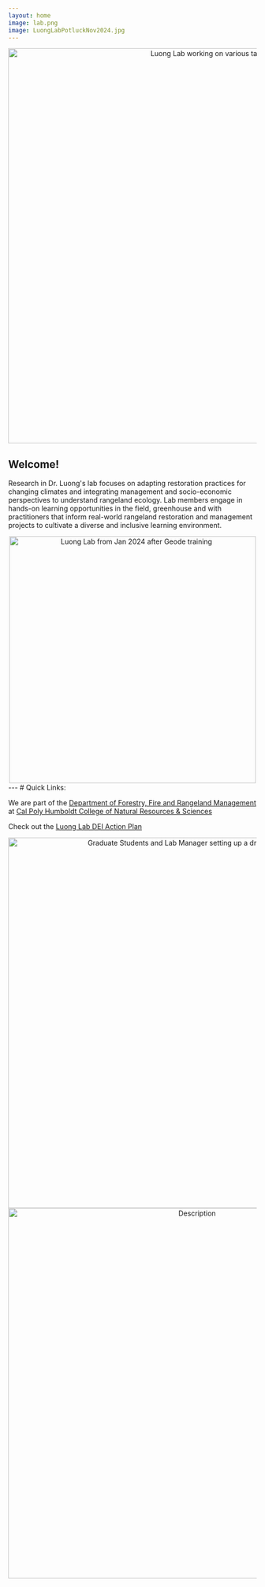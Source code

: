 ```yaml
---
layout: home
image: lab.png
image: LuongLabPotluckNov2024.jpg
---
```

  
<div align="center">
  <img src="/assets/img/LabWork.jpg" alt="Luong Lab working on various tasks" width="800">
</div>  
  
Welcome! 
---
Research in Dr. Luong's lab focuses on adapting restoration practices for changing climates and integrating management and socio-economic perspectives to understand rangeland ecology. Lab members engage in hands-on learning opportunities in the field, greenhouse and with practitioners that inform real-world rangeland restoration and management projects to cultivate a diverse and inclusive learning environment. 


<div align="center">
  <img src="/assets/img/lab.png" alt="Luong Lab from Jan 2024 after Geode training" width="500">
</div>  
---
# Quick Links:  

We are part of the [Department of Forestry, Fire and Rangeland Management](https://ffrm.humboldt.edu/why-forestry) at [Cal Poly Humboldt College of Natural Resources & Sciences](https://cnrs.humboldt.edu/)  

Check out the [Luong Lab DEI Action Plan](https://docs.google.com/document/d/1RVHRP_jJqwDWBOIRaE78yCK5Q4iO7_UxVKMFNqwbh6c/edit?usp=sharing)  

<div align="center">
  <img src="/assets/img/KneelandDroughtNet.jpg" alt="Graduate Students and Lab Manager setting up a drought structure" width="750">
</div>  

<div align="center">
  <img src="/assets/img/about-page.jpg" alt="Description" width="750">
</div>  


